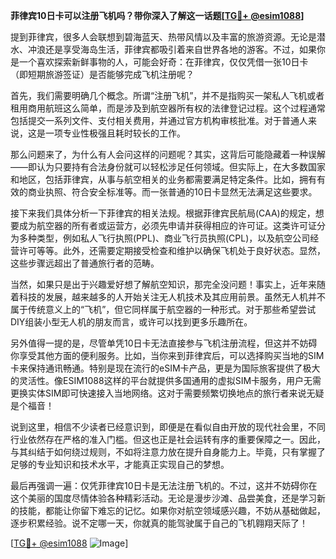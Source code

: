**菲律宾10日卡可以注册飞机吗？带你深入了解这一话题[[TG💪+ @esim1088](https://t.me/s/esim1088)]**

提到菲律宾，很多人会联想到碧海蓝天、热带风情以及丰富的旅游资源。无论是潜水、冲浪还是享受海岛生活，菲律宾都吸引着来自世界各地的游客。不过，如果你是一个喜欢探索新鲜事物的人，可能会好奇：在菲律宾，仅仅凭借一张10日卡（即短期旅游签证）是否能够完成飞机注册呢？

首先，我们需要明确几个概念。所谓“注册飞机”，并不是指购买一架私人飞机或者租用商用航班这么简单，而是涉及到航空器所有权的法律登记过程。这个过程通常包括提交一系列文件、支付相关费用，并通过官方机构审核批准。对于普通人来说，这是一项专业性极强且耗时较长的工作。

那么问题来了，为什么有人会问这样的问题呢？其实，这背后可能隐藏着一种误解——即认为只要持有合法身份就可以轻松涉足任何领域。但实际上，在大多数国家和地区，包括菲律宾，从事与航空相关的业务都需要满足特定条件。比如，拥有有效的商业执照、符合安全标准等。而一张普通的10日卡显然无法满足这些要求。

接下来我们具体分析一下菲律宾的相关法规。根据菲律宾民航局(CAA)的规定，想要成为航空器的所有者或运营方，必须先申请并获得相应的许可证。这类许可证分为多种类型，例如私人飞行执照(PPL)、商业飞行员执照(CPL)，以及航空公司经营许可等等。此外，还需要定期接受检查和维护以确保飞机处于良好状态。显然，这些步骤远超出了普通旅行者的范畴。

当然，如果只是出于兴趣爱好想了解航空知识，那完全没问题！事实上，近年来随着科技的发展，越来越多的人开始关注无人机技术及其应用前景。虽然无人机并不属于传统意义上的“飞机”，但它同样属于航空器的一种形式。对于那些希望尝试DIY组装小型无人机的朋友而言，或许可以找到更多乐趣所在。

另外值得一提的是，尽管单凭10日卡无法直接参与飞机注册流程，但这并不妨碍你享受其他方面的便利服务。比如，当你来到菲律宾后，可以选择购买当地的SIM卡来保持通讯畅通。特别是现在流行的eSIM卡产品，更是为国际旅客提供了极大的灵活性。像ESIM1088这样的平台就提供多国通用的虚拟SIM卡服务，用户无需更换实体SIM即可快速接入当地网络。这对于需要频繁切换地点的旅行者来说无疑是个福音！

说到这里，相信不少读者已经意识到，即便是在看似自由开放的现代社会里，不同行业依然存在严格的准入门槛。但这也正是社会运转有序的重要保障之一。因此，与其纠结于如何绕过规则，不如将注意力放在提升自身能力上。毕竟，只有掌握了足够的专业知识和技术水平，才能真正实现自己的梦想。

最后再强调一遍：仅凭菲律宾10日卡是无法注册飞机的。不过，这并不妨碍你在这个美丽的国度尽情体验各种精彩活动。无论是漫步沙滩、品尝美食，还是学习新的技能，都能让你留下难忘的记忆。如果你对航空领域感兴趣，不妨从基础做起，逐步积累经验。说不定哪一天，你就真的能驾驶属于自己的飞机翱翔天际了！

[[TG💪+ @esim1088](https://t.me/s/esim1088) ![Image](https://i.postimg.cc/4NQfJmqS/Snipaste-2025-05-13-00-14-12.png)]